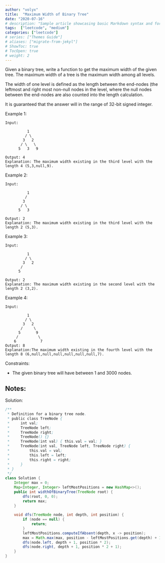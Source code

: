 ```yaml
---
author: "volyx"
title:  "Maximum Width of Binary Tree"
date: "2020-07-16"
# description: "Sample article showcasing basic Markdown syntax and formatting for HTML elements."
tags:  ["leetcode", "medium"]
categories: ["leetcode"]
# series: ["Themes Guide"]
# aliases: ["migrate-from-jekyl"]
# ShowToc: true
# TocOpen: true
# weight: 2
---
```


Given a binary tree, write a function to get the maximum width of the given tree. The maximum width of a tree is the maximum width among all levels.

The width of one level is defined as the length between the end-nodes (the leftmost and right most non-null nodes in the level, where the null nodes between the end-nodes are also counted into the length calculation.

It is guaranteed that the answer will in the range of 32-bit signed integer.

Example 1:
```
Input: 

          1
         / \
        3   2
       / \   \  
      5   3   9 

Output: 4
Explanation: The maximum width existing in the third level with the length 4 (5,3,null,9).
```
Example 2:
```
Input: 

          1
         /  
        3    
       / \       
      5   3     

Output: 2
Explanation: The maximum width existing in the third level with the length 2 (5,3).
```
Example 3:
```
Input: 

          1
         / \
        3   2 
       /        
      5      

Output: 2
Explanation: The maximum width existing in the second level with the length 2 (3,2).
```
Example 4:
```
Input: 

          1
         / \
        3   2
       /     \  
      5       9 
     /         \
    6           7
Output: 8
Explanation:The maximum width existing in the fourth level with the length 8 (6,null,null,null,null,null,null,7).
```
 

Constraints:
- The given binary tree will have between 1 and 3000 nodes.

Notes:
- 


Solution:

```java
/**
 * Definition for a binary tree node.
 * public class TreeNode {
 *     int val;
 *     TreeNode left;
 *     TreeNode right;
 *     TreeNode() {}
 *     TreeNode(int val) { this.val = val; }
 *     TreeNode(int val, TreeNode left, TreeNode right) {
 *         this.val = val;
 *         this.left = left;
 *         this.right = right;
 *     }
 * }
 */
class Solution {
    Integer max = 0;
    Map<Integer, Integer> leftMostPositions = new HashMap<>();
    public int widthOfBinaryTree(TreeNode root) {
        dfs(root, 0, 0);
        return max;
    }
    
    void dfs(TreeNode node, int depth, int position) {
        if (node == null) {
            return;
        }
        leftMostPositions.computeIfAbsent(depth, x -> position);
        max = Math.max(max, position - leftMostPositions.get(depth) + 1);
        dfs(node.left, depth + 1, position * 2);
        dfs(node.right, depth + 1, position * 2 + 1);
    }
}
